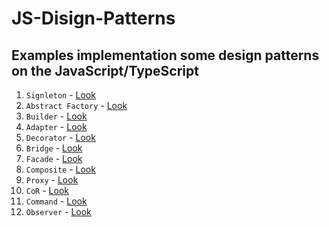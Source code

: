 # JS-Disign-Patterns

## Examples implementation some design patterns on the JavaScript/TypeScript

1) ```Signleton``` - <a href="https://github.com/vladIsLove-hub/JS-Disign-Patterns/tree/master/Singleton">Look</a>
2) ```Abstract Factory``` - <a href="https://github.com/vladIsLove-hub/JS-Disign-Patterns/tree/master/Abstract-factory">Look</a>
3) ```Builder``` - <a href="https://github.com/vladIsLove-hub/JS-Disign-Patterns/tree/master/Builder">Look</a>
4) ```Adapter``` - <a href="https://github.com/vladIsLove-hub/JS-Disign-Patterns/tree/master/Adapter">Look</a>
5) ```Decorator``` - <a href="https://github.com/vladIsLove-hub/JS-Disign-Patterns/tree/master/Decorator">Look</a>
6) ```Bridge``` - <a href="https://github.com/vladIsLove-hub/JS-Disign-Patterns/tree/master/Bridge">Look</a>
7) ```Facade``` - <a href="https://github.com/vladIsLove-hub/JS-Disign-Patterns/tree/master/Facade">Look</a>
8) ```Composite``` - <a href="https://github.com/vladIsLove-hub/JS-Disign-Patterns/tree/master/Composite">Look</a>
9) ```Proxy``` - <a href="https://github.com/vladIsLove-hub/JS-Disign-Patterns/tree/master/Proxy">Look</a>
10) ```CoR``` - <a href="https://github.com/vladIsLove-hub/JS-Disign-Patterns/tree/master/CoR">Look</a>
11) ```Command``` - <a href="https://github.com/vladIsLove-hub/JS-Disign-Patterns/tree/master/Command">Look</a>
12) ```Observer``` - <a href="https://github.com/vladIsLove-hub/JS-Disign-Patterns/tree/master/Observer">Look</a>

